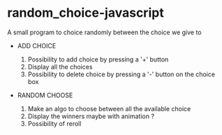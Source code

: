 # random_choice-javascript
A small program to choice randomly between the choice we give to

- ADD CHOICE
  1. Possibility to add choice by pressing a '+' button
  2. Display all the choices
  3. Possibility to delete choice by pressing a '-' button on the choice box

- RANDOM CHOOSE
  1. Make an algo to choose between all the available choice
  2. Display the winners maybe with animation ?
  3. Possibility of reroll
